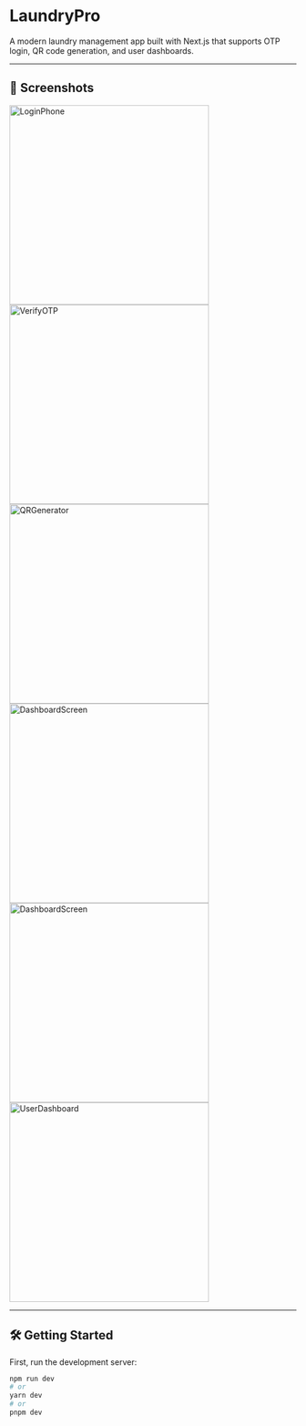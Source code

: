 # LaundryPro

A modern laundry management app built with Next.js that supports OTP login, QR code generation, and user dashboards.

---

## 🚀 Screenshots

<img width="350" height="auto" alt="LoginPhone" src="https://github.com/user-attachments/assets/392b558a-64db-47a0-a761-fab13e4ccfcd" />
<img width="350" height="auto" alt="VerifyOTP" src="https://github.com/user-attachments/assets/95d224a4-5aeb-4074-a465-81f6a06bff96" />
<img width="350" height="auto" alt="QRGenerator" src="https://github.com/user-attachments/assets/3c6afda1-8523-4a18-a076-caea29d6daa7" />
<img width="350" height="auto" alt="DashboardScreen" src="https://github.com/user-attachments/assets/04506ae3-2a36-4b70-9fdf-999690b6758c" />
<img width="350" height="auto" alt="DashboardScreen" src="https://github.com/user-attachments/assets/2632a83c-07fd-4dab-a0c2-4f5ca25800c1" />
<img width="350" height="auto" alt="UserDashboard" src="https://github.com/user-attachments/assets/a2732676-b887-44b0-8803-ac39538697b8" />

---

## 🛠️ Getting Started

First, run the development server:

```bash
npm run dev
# or
yarn dev
# or
pnpm dev
